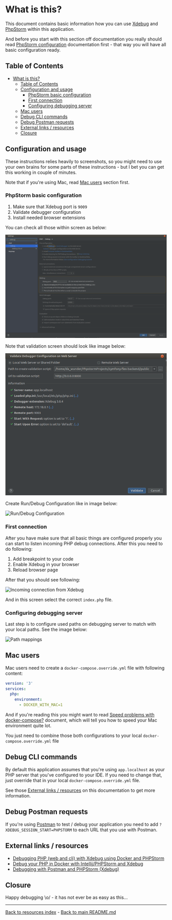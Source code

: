 # What is this?

This document contains basic information how you can use [Xdebug](https://xdebug.org/)
and [PhpStorm](https://www.jetbrains.com/phpstorm/) within this application.

And before you start with this section off documentation you really should read
[PhpStorm configuration](PHPSTORM.md) documentation first - that way you will
have all basic configuration ready.

## Table of Contents

* [What is this?](#what-is-this)
  * [Table of Contents](#table-of-contents)
  * [Configuration and usage](#configuration-and-usage)
    * [PhpStorm basic configuration](#phpstorm-basic-configuration)
    * [First connection](#first-connection)
    * [Configuring debugging server](#configuring-debugging-server)
  * [Mac users](#mac-users)
  * [Debug CLI commands](#debug-cli-commands)
  * [Debug Postman requests](#debug-postman-requests)
  * [External links / resources](#external-links--resources)
  * [Closure](#closure)

## Configuration and usage

These instructions relies heavily to screenshots, so you might need to use
your own brains for some parts of these instructions - but I bet you can get
this working in couple of minutes.

Note that if you're using Mac, read [Mac users](#mac-users) section first.

### PhpStorm basic configuration

1) Make sure that Xdebug port is `9009`
2) Validate debugger configuration
3) Install needed browser extensions

You can check all those within screen as below:

![Basic settings](images/xdebug_01.png)

Note that validation screen should look like image below:

![Validation](images/xdebug_02.png)

Create Run/Debug Configuration like in image below:

![Run/Debug Configuration](images/xdebug_03.png)

### First connection

After you have make sure that all basic things are configured properly you can
start to listen incoming PHP debug connections. After this you need to do
following:

1) Add breakpoint to your code
2) Enable Xdebug in your browser
3) Reload browser page

After that you should see following:

![Incoming connection from Xdebug](images/xdebug_04.png)

And in this screen select the correct `index.php` file.

### Configuring debugging server

Last step is to configure used paths on debugging server to match with your
local paths. See the image below:

![Path mappings](images/xdebug_05.png)

## Mac users

Mac users need to create a `docker-compose.override.yml` file with following
content:

```yaml
version: '3'
services:
  php:
    environment:
      - DOCKER_WITH_MAC=1
```

And if you're reading this you might want to read [Speed problems with docker-compose?](SPEED_UP_DOCKER_COMPOSE.md)
document, which will tell you how to speed your Mac environment quite lot.

You just need to combine those both configurations to your local
`docker-compose.override.yml` file

## Debug CLI commands

By default this application assumes that you're using `app.localhost` as your
PHP server that you've configured to your IDE. If you need to change that, just
override that in your local `docker-compose.override.yml` file.

See those [External links / resources](#external-links--resources) on this
documentation to get more information.

## Debug Postman requests

If you're using [Postman](https://www.getpostman.com/) to test / debug your
application you need to add `?XDEBUG_SESSION_START=PHPSTORM` to each URL
that you use with Postman.

## External links / resources

* [Debugging PHP (web and cli) with Xdebug using Docker and PHPStorm](https://thecodingmachine.io/configuring-xdebug-phpstorm-docker)
* [Debug your PHP in Docker with Intellij/PHPStorm and Xdebug](https://gist.github.com/jehaby/61a89b15571b4bceee2417106e80240d)
* [Debugging with Postman and PHPStorm (Xdebug)](https://www.thinkbean.com/drupal-development-blog/debugging-postman-and-phpstorm-xdebug)

## Closure

Happy debugging \o/ - it has not ever be as easy as this...

---

[Back to resources index](README.md) - [Back to main README.md](../README.md)
